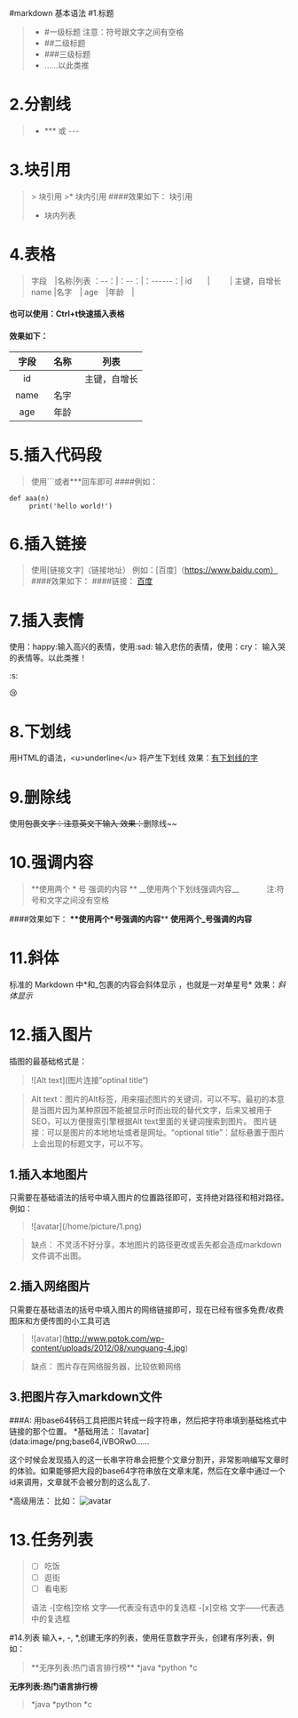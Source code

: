 #markdown 基本语法
#1.标题
>* #一级标题 注意：符号跟文字之间有空格
>* ##二级标题 
>* ###三级标题
>* ......以此类推
# 2.分割线
>* \***  或  \---
# 3.块引用
> \> 块引用
> \>* 块内引用
####效果如下：
>块引用
>* 块内列表
# 4.表格
>字段　|名称|列表
>：--：|：--：|：------：|
>id　　|    　　 | 主键，自增长
>name |名字　|
>age　|年龄　|
#### 也可以使用：Ctrl+t快速插入表格
#### 效果如下：

字段　|名称|列表
:--:|:--:|:------:|
id　　|    | 主键，自增长
name |名字　|
age　|年龄　|
# 5.插入代码段
>使用```或者***回车即可
####例如：
```
def aaa(n)
     print('hello world!')
```
# 6.插入链接
>使用[链接文字]（链接地址）
>例如：[百度]（https://www.baidu.com）
####效果如下：
####链接：
>[百度](https://www.baidu.com)
# 7.插入表情
使用：happy:输入高兴的表情，使用:sad: 输入悲伤的表情，使用：cry： 输入哭的表情等。以此类推！

:s:

:cry:
# 8.下划线
用HTML的语法，\<u>underline\</u> 将产生下划线 
效果：<u>有下划线的字</u>
# 9.删除线
使用~~包裹文字：注意英文下输入
效果：~~删除线~~
# 10.强调内容
>**使用两个 \* 号 强调的内容 \*\*
>\_\_使用两个下划线强调内容\_\_ 　　　  注:符号和文字之间没有空格

####效果如下：
**\*\*使用两个*号强调的内容**\*\*
__使用两个_号强调的内容__
# 11.斜体
标准的 Markdown 中\*和_包裹的内容会斜体显示 ，也就是一对单星号\*
效果：*斜体显示*
# 12.插入图片
插图的最基础格式是：
>\!\[Alt text](图片连接”optinal title“)

>Alt text：图片的Alt标签，用来描述图片的关键词，可以不写。最初的本意是当图片因为某种原因不能被显示时而出现的替代文字，后来又被用于SEO，可以方便搜索引擎根据Alt text里面的关键词搜索到图片。 图片链接：可以是图片的本地地址或者是网址。“optional title”：鼠标悬置于图片上会出现的标题文字，可以不写。
## 1.插入本地图片
只需要在基础语法的括号中填入图片的位置路径即可，支持绝对路径和相对路径。
例如：
>!\[avatar](/home/picture/1.png)

>缺点：
>不灵活不好分享，本地图片的路径更改或丢失都会造成markdown文件调不出图。
## 2.插入网络图片
只需要在基础语法的括号中填入图片的网络链接即可，现在已经有很多免费/收费图床和方便传图的小工具可选 
>!\[avatar](http://www.pptok.com/wp-content/uploads/2012/08/xunguang-4.jpg) 

>缺点：
>图片存在网络服务器，比较依赖网络  
## 3.把图片存入markdown文件
###A: 用base64转码工具把图片转成一段字符串，然后把字符串填到基础格式中链接的那个位置。
*基础用法：
![avatar](data:image/png;base64,iVBORw0......

这个时候会发现插入的这一长串字符串会把整个文章分割开，非常影响编写文章时的体验。如果能够把大段的base64字符串放在文章末尾，然后在文章中通过一个id来调用，文章就不会被分割的这么乱了.

*高级用法：
比如：
![avatar][base64str]
 
[base64str]:data:image/xxx.png;base64,iVBORw0......

# 13.任务列表
>-[ ] 吃饭
>-[ ] 逛街
>-[ ] 看电影
>
>语法
>-[空格]空格 文字—–代表没有选中的复选框
>-[x]空格 文字——代表选中的复选框

#14.列表
输入+, -, *,创建无序的列表，使用任意数字开头，创建有序列表，例如：
>\*\*无序列表:热门语言排行榜**
>*java
>*python
>*c

**无序列表:热门语言排行榜**
>*java
>*python
>*c

